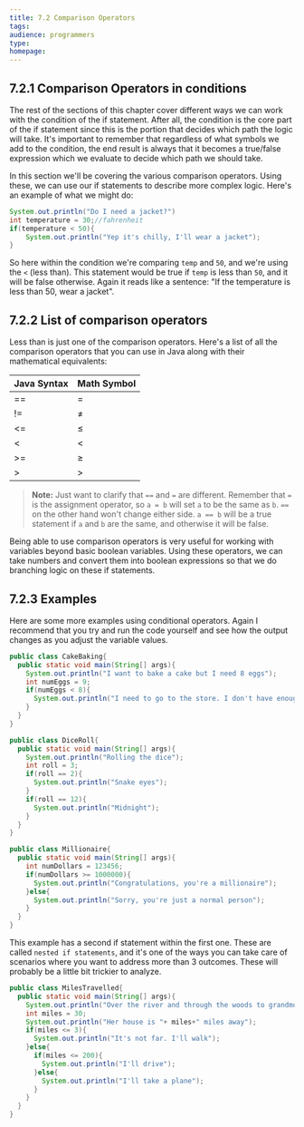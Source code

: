 ```yaml
---
title: 7.2 Comparison Operators
tags:
audience: programmers
type:
homepage:
---
```


## 7.2.1 Comparison Operators in conditions

The rest of the sections of this chapter cover different ways we can work with the condition of the if statement. After all, the condition is the core part of the if statement since this is the portion that decides which path the logic will take. It's important to remember that regardless of what symbols we add to the condition, the end result is always that it becomes a true/false expression which we evaluate to decide which path we should take.

In this section we'll be covering the various comparison operators. Using these, we can use our if statements to describe more complex logic. Here's an example of what we might do:

```java
System.out.println("Do I need a jacket?")
int temperature = 30;//fahrenheit
if(temperature < 50){
    System.out.println("Yep it's chilly, I'll wear a jacket");
}
```

So here within the condition we're comparing `temp` and `50`, and we're using the `<` (less than). This statement would be true if `temp` is less than `50`, and it will be false otherwise. Again it reads like a sentence: "If the temperature is less than 50, wear a jacket".

## 7.2.2 List of comparison operators

Less than is just one of the comparison operators. Here's a list of all the comparison operators that you can use in Java along with their mathematical equivalents:

| Java Syntax | Math Symbol  |
|:--------|:--------|
| ==    | \=  |
| !=   | ≠ |
| <=     | ≤ |
| <    | < |
| >=    | ≥ |
| >    | \> |

>**Note:** Just want to clarify that `==` and `=` are different. Remember that `=` is the assignment operator, so `a = b` will set `a` to be the same as `b`. `==` on the other hand won't change either side. `a == b` will be a true statement if `a` and `b` are the same, and otherwise it will be false.

Being able to use comparison operators is very useful for working with variables beyond basic boolean variables. Using these operators, we can take numbers and convert them into boolean expressions so that we do branching logic on these if statements.

## 7.2.3 Examples

Here are some more examples using conditional operators. Again I recommend that you try and run the code yourself and see how the output changes as you adjust the variable values.

```java
public class CakeBaking{
  public static void main(String[] args){
    System.out.println("I want to bake a cake but I need 8 eggs");
    int numEggs = 9;
    if(numEggs < 8){
      System.out.println("I need to go to the store. I don't have enough eggs");
    }
  }
}
```

```java
public class DiceRoll{
  public static void main(String[] args){
    System.out.println("Rolling the dice");
    int roll = 3;
    if(roll == 2){
      System.out.println("Snake eyes");
    }
    if(roll == 12){
      System.out.println("Midnight");
    }
  }
}
```

```java
public class Millionaire{
  public static void main(String[] args){
    int numDollars = 123456;
    if(numDollars >= 1000000){
      System.out.println("Congratulations, you're a millionaire");
    }else{
      System.out.println("Sorry, you're just a normal person");
    }
  }
}
```

This example has a second if statement within the first one. These are called `nested if statements`, and it's one of the ways you can take care of scenarios where you want to address more than 3 outcomes. These will probably be a little bit trickier to analyze.

```java
public class MilesTravelled{
  public static void main(String[] args){
    System.out.println("Over the river and through the woods to grandmother's house I go. How should I get there?");
    int miles = 30;
    System.out.println("Her house is "+ miles+" miles away");
    if(miles <= 3){
      System.out.println("It's not far. I'll walk");
    }else{
      if(miles <= 200){
        System.out.println("I'll drive");
      }else{
        System.out.println("I'll take a plane");
      }
    }
  }
}
```
